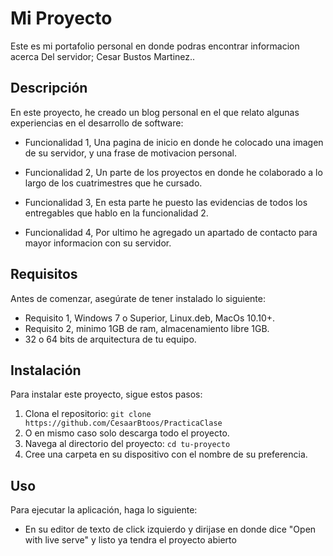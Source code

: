 # Mi Proyecto

Este es mi portafolio personal en donde podras encontrar informacion acerca Del servidor; Cesar Bustos Martinez..

## Descripción

En este proyecto, he creado un blog personal en el que relato algunas experiencias en el desarrollo de software:
- Funcionalidad 1, Una pagina de inicio en donde he colocado una imagen de su servidor, y una frase de motivacion personal.

- Funcionalidad 2, Un parte de los proyectos en donde he colaborado a lo largo de los cuatrimestres que he cursado.

- Funcionalidad 3, En esta parte he puesto las evidencias de todos los entregables que hablo en la funcionalidad 2.

- Funcionalidad 4, Por ultimo he agregado un apartado de contacto para mayor informacion con su servidor. 


## Requisitos

Antes de comenzar, asegúrate de tener instalado lo siguiente:
- Requisito 1, Windows 7 o Superior, Linux.deb, MacOs 10.10+.
- Requisito 2, minimo 1GB de ram, almacenamiento libre 1GB.
- 32 o 64 bits de arquitectura de tu equipo.

## Instalación

Para instalar este proyecto, sigue estos pasos:

1. Clona el repositorio: `git clone https://github.com/CesaarBtoos/PracticaClase`
2. O en mismo caso solo descarga todo el proyecto.
3. Navega al directorio del proyecto: `cd tu-proyecto`
4. Cree una carpeta en su dispositivo con el nombre de su preferencia.


## Uso

Para ejecutar la aplicación, haga lo siguiente:

* En su editor de texto de click izquierdo y dirijase en donde dice "Open with live serve" y listo ya tendra el proyecto abierto